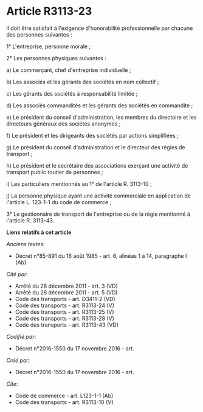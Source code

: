 # Article R3113-23

Il doit être satisfait à l'exigence d'honorabilité professionnelle par chacune des personnes suivantes : 

1° L'entreprise, personne morale ; 

2° Les personnes physiques suivantes : 

a) Le commerçant, chef d'entreprise individuelle ; 

b) Les associés et les gérants des sociétés en nom collectif ; 

c) Les gérants des sociétés à responsabilité limitée ; 

d) Les associés commandités et les gérants des sociétés en commandite ; 

e) Le président du conseil d'administration, les membres du directoire et les directeurs généraux des sociétés anonymes ; 

f) Le président et les dirigeants des sociétés par actions simplifiées ; 

g) Le président du conseil d'administration et le directeur des régies de transport ; 

h) Le président et le secrétaire des associations exerçant une activité de transport public routier de personnes ; 

i) Les particuliers mentionnés au 1° de l'article R. 3113-10 ; 

j) La personne physique ayant une activité commerciale en application de l'article L. 123-1-1 du code de commerce ; 

3° Le gestionnaire de transport de l'entreprise ou de la régie mentionné à l'article R. 3113-43.

**Liens relatifs à cet article**

_Anciens textes_:

  - Décret n°85-891 du 16 août 1985 - art. 6, alinéas 1 à 14, paragraphe I  (Ab)

_Cité par_:

  - Arrêté du 28 décembre 2011 - art. 3 (VD)
  - Arrêté du 28 décembre 2011 - art. 5 (VD)
  - Code des transports - art. D3411-2 (VD)
  - Code des transports - art. R3113-24 (V)
  - Code des transports - art. R3113-25 (V)
  - Code des transports - art. R3113-28 (V)
  - Code des transports - art. R3113-43 (VD)

_Codifié par_:

  - Décret n°2016-1550 du 17 novembre 2016 - art.

_Créé par_:

  - Décret n°2016-1550 du 17 novembre 2016 - art.

_Cite_:

  - Code de commerce - art. L123-1-1 (Ab)
  - Code des transports - art. R3113-10 (V)
